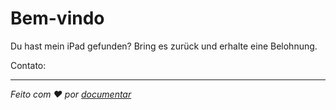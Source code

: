 # Bem-vindo

Du hast mein iPad gefunden? Bring es zurück und erhalte eine Belohnung.

Contato:<EMAIL>

* * *

_Feito com ❤️ por [documentar](https://docsify.js.org/)_
